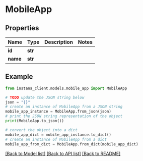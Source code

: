 # MobileApp


## Properties

Name | Type | Description | Notes
------------ | ------------- | ------------- | -------------
**id** | **str** |  | 
**name** | **str** |  | 

## Example

```python
from instana_client.models.mobile_app import MobileApp

# TODO update the JSON string below
json = "{}"
# create an instance of MobileApp from a JSON string
mobile_app_instance = MobileApp.from_json(json)
# print the JSON string representation of the object
print(MobileApp.to_json())

# convert the object into a dict
mobile_app_dict = mobile_app_instance.to_dict()
# create an instance of MobileApp from a dict
mobile_app_from_dict = MobileApp.from_dict(mobile_app_dict)
```
[[Back to Model list]](../README.md#documentation-for-models) [[Back to API list]](../README.md#documentation-for-api-endpoints) [[Back to README]](../README.md)


